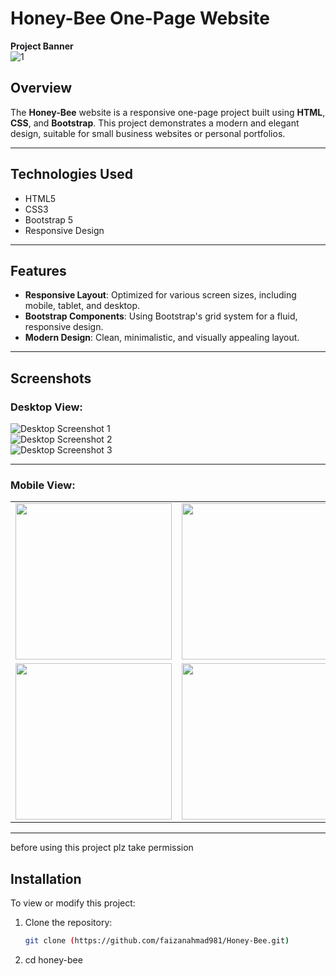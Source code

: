 # Honey-Bee One-Page Website

**Project Banner**  
![1](https://github.com/user-attachments/assets/fbec4daf-0aa4-4aa3-8228-c3146d3a065a)

## Overview

The **Honey-Bee** website is a responsive one-page project built using **HTML**, **CSS**, and **Bootstrap**. This project demonstrates a modern and elegant design, suitable for small business websites or personal portfolios.

---

## Technologies Used

- HTML5
- CSS3
- Bootstrap 5
- Responsive Design

---

## Features

- **Responsive Layout**: Optimized for various screen sizes, including mobile, tablet, and desktop.
- **Bootstrap Components**: Using Bootstrap's grid system for a fluid, responsive design.
- **Modern Design**: Clean, minimalistic, and visually appealing layout.

---

## Screenshots

### Desktop View:
![Desktop Screenshot 1](https://github.com/user-attachments/assets/822b256c-d6be-4cce-b84f-e539d960a6f5)  
![Desktop Screenshot 2](https://github.com/user-attachments/assets/6e958e13-a054-41b1-8100-893773b119f3)  
![Desktop Screenshot 3](https://github.com/user-attachments/assets/0833448e-4fe8-4fdf-bf57-1ca3e66633b0)

---

### Mobile View:

<table>
  <tr>
    <td><img src="https://github.com/user-attachments/assets/885f1a66-fea5-4ca4-a68e-6b250ce15d80" width="250px"></td>
    <td><img src="https://github.com/user-attachments/assets/daadf95a-104a-4ccb-9f23-ca69d942497c" width="250px"></td>
  </tr>
  <tr>
    <td><img src="https://github.com/user-attachments/assets/fb79beef-c32f-4501-b7e6-39252e6be5f6" width="250px"></td>
    <td><img src="https://github.com/user-attachments/assets/826cf74e-3b9f-4700-9a4d-44f6a6d113bf" width="250px"></td>
  </tr>
</table>

---
before using this project plz take permission 
## Installation

To view or modify this project:

1. Clone the repository:  
   ```bash
   git clone (https://github.com/faizanahmad981/Honey-Bee.git)
2.  cd honey-bee
   
